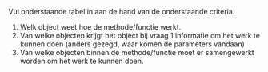 
Vul onderstaande tabel in aan de hand van de onderstaande criteria.

1. Welk object weet hoe de methode/functie werkt.
2. Van welke objecten krijgt het object bij vraag 1 informatie om het werk te kunnen doen (anders gezegd, waar komen de parameters vandaan)
3. Van welke objecten binnen de methode/functie moet er samengewerkt worden om het werk te kunnen doen.


